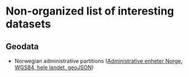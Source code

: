 # Non-organized list of interesting datasets

## Geodata

* Norwegian administrative partitions ([Administrative enheter Norge, WGS84, hele landet, geoJSON](./Grensedata_Norge_WGS84_Adm_enheter_geoJSON/))